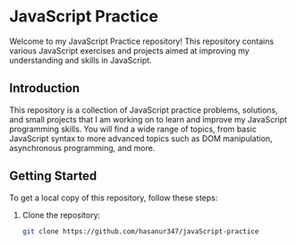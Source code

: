 # JavaScript Practice

Welcome to my JavaScript Practice repository! This repository contains various JavaScript exercises and projects aimed at improving my understanding and skills in JavaScript.

## Introduction

This repository is a collection of JavaScript practice problems, solutions, and small projects that I am working on to learn and improve my JavaScript programming skills. You will find a wide range of topics, from basic JavaScript syntax to more advanced topics such as DOM manipulation, asynchronous programming, and more.

## Getting Started

To get a local copy of this repository, follow these steps:

1. Clone the repository:
   ```bash
   git clone https://github.com/hasanur347/javaScript-practice
